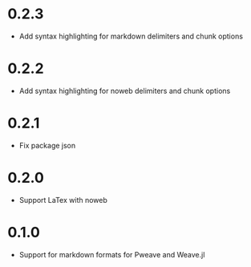 
# 0.2.3
  - Add syntax highlighting for markdown delimiters and chunk options

# 0.2.2
  - Add syntax highlighting for noweb delimiters and chunk options

# 0.2.1
  - Fix package json

# 0.2.0
  - Support LaTex with noweb

# 0.1.0
  - Support for markdown formats for Pweave and Weave.jl
